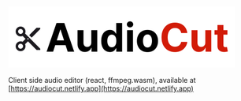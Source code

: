 ![AudioCut](https://raw.githubusercontent.com/aleckravets/audiocut/refs/heads/main/public/logo.svg) 

Client side audio editor (react, ffmpeg.wasm), available at [https://audiocut.netlify.app](https://audiocut.netlify.app)

